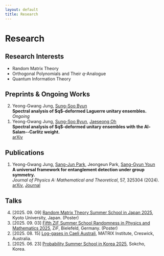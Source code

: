 ```yaml
---
layout: default
title: Research
---
```


# Research

## Research Interests
- Random Matrix Theory
- Orthogonal Polynomials and Their <span>$q$</span>-Analogue
- Quantum Information Theory

## Preprints & Ongoing Works
<ol reversed class="paper-list">
  <li>
    Yeong-Gwang Jung, <a href="https://sites.google.com/view/sungsoobyun">Sung-Soo Byun</a> <br>
    <strong>Spectral analysis of <span>$q$</span>-deformed Laguerre unitary ensembles.</strong> <br>
    <em>Ongoing</em>
  </li>
  <li>
    Yeong-Gwang Jung, <a href="https://sites.google.com/view/sungsoobyun">Sung-Soo Byun</a>, <a href="https://sites.google.com/view/jaeseong-oh/">Jaeseong Oh</a> <br>
    <strong>Spectral analysis of <span>$q$</span>-deformed unitary ensembles with the Al-Salam--Carlitz weight.</strong> <br>
    <a href="https://arxiv.org/abs/2507.18042" target="_blank"> arXiv </a>
  </li>
</ol>

## Publications
<ol reversed class="paper-list">
  <li>
    Yeong-Gwang Jung, <a href="https://sites.google.com/view/sang-junparkshome/about?authuser=0">Sang-Jun Park</a>, Jeongeun Park, <a href="https://sites.google.com/site/sanggyunyoun/home">Sang-Gyun Youn</a> <br>
    <strong>A universal framework for entanglement detection under group symmetry.</strong> <br>
    <em>Journal of Physics A: Mathematical and Theoretical</em>, 57, 325304 (2024). <br>
    <a href="https://arxiv.org/abs/2301.03849" target="_blank">arXiv</a>, <a href="https://iopscience.iop.org/article/10.1088/1751-8121/ad6413" target="_blank">Journal</a>
  </li>
</ol>


## Talks
<ol reversed>
  <li>
    [2025. 09. 09] <a href="https://benoitcollins.github.io/rmt2025/">Random Matrix Theory Summer School in Japan 2025</a>, Kyoto University, Japan. (Poster)
  </li>
  <li>
    [2025. 09. 03] <a href="https://indico.physik.uni-bielefeld.de/event/220/overview">Fifth ZiF Summer School Randomness in Physics and Mathematics 2025</a>, ZiF, Bielefeld, Germany. (Poster)
  </li>
  <li>
  [2025. 08. 15] <a href="https://lica2025.github.io/">Log-gases in Caeli Australi</a>, MATRIX Institute, Creswick, Australia.
  </li>
  <li>
  [2025. 06. 23] <a href="https://sites.google.com/view/pssk2025/home?authuser=0">Probability Summer School in Korea 2025</a>, Sokcho, Korea.
  </li>
</ol>

